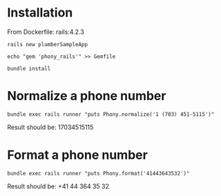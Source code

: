
# Installation

From Dockerfile: rails:4.2.3

`rails new plumberSampleApp`

`echo "gem 'phony_rails'" >> Gemfile`

`bundle install`

# Normalize a phone number

`bundle exec rails runner "puts Phony.normalize('1 (703) 451-5115')"`

Result should be: 17034515115

# Format a phone number

`bundle exec rails runner "puts Phony.format('41443643532')"`

Result should be: +41 44 364 35 32
